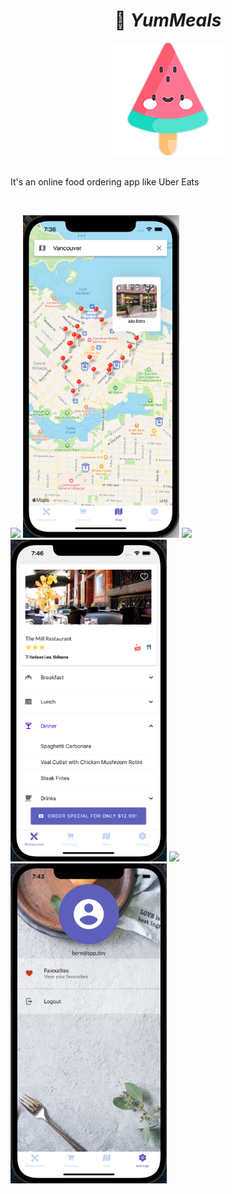 <h1 align="center">
  🍉 <em>YumMeals</em>
</h1>

<div align="center">
  <img src="./assets/images/icon@3x.png" alt="App brand icon" />
</div>

<br />

It's an online food ordering app like Uber Eats 

<br />
<p>
    <img src="./assets/screenshots/app-preview-1.gif" width="250">
    <img src="./assets/screenshots/app-preview-map.png" width="250">
    <img src="./assets/screenshots/app-preview-2.gif" width="250">
    <img src="./assets/screenshots/app-preview-restaurant-menu.png" width="250">
    <img src="./assets/screenshots/app-preview-3.gif" width="250">
    <img src="./assets/screenshots/app-preview-user-settings.png" width="250">
</p>
